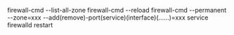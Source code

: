 firewall-cmd --list-all-zone
firewall-cmd --reload
firewall-cmd --permanent --zone=xxx --add(remove)-port(service)(interface)(......)=xxx
service firewalld restart
